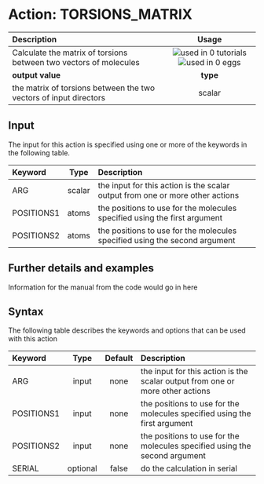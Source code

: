 # Action: TORSIONS_MATRIX

| Description    | Usage |
|:--------|:--------:|
| Calculate the matrix of torsions between two vectors of molecules | ![used in 0 tutorials](https://img.shields.io/badge/tutorials-0-red.svg)![used in 0 eggs](https://img.shields.io/badge/nest-0-red.svg)|
 | **output value** | **type** |
| the matrix of torsions between the two vectors of input directors | scalar |

## Input

The input for this action is specified using one or more of the keywords in the following table.

| Keyword |  Type | Description |
|:--------|:------:|:-----------|
| ARG | scalar | the input for this action is the scalar output from one or more other actions |
| POSITIONS1 | atoms | the positions to use for the molecules specified using the first argument |
| POSITIONS2 | atoms | the positions to use for the molecules specified using the second argument |


## Further details and examples 
Information for the manual from the code would go in here 
## Syntax 
The following table describes the keywords and options that can be used with this action 

| Keyword | Type | Default | Description |
|:-------|:----:|:-------:|:-----------|
| ARG | input | none | the input for this action is the scalar output from one or more other actions |
| POSITIONS1 | input | none | the positions to use for the molecules specified using the first argument |
| POSITIONS2 | input | none | the positions to use for the molecules specified using the second argument |
| SERIAL | optional | false |  do the calculation in serial |
